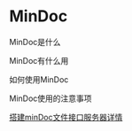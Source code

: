 # MinDoc

MinDoc是什么



MinDoc有什么用



如何使用MinDoc



MinDoc使用的注意事项



[搭建minDoc文件接口服务器详情](https://blog.csdn.net/weixin_41625616/article/details/90904984)